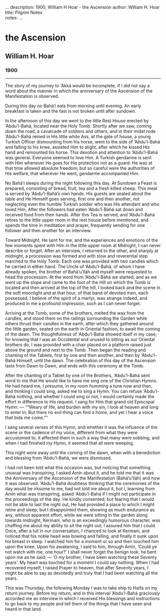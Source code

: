 ...
description: 1900, William H Hoar - the Ascension
author: William H. Hoar  
title: Pilgrim Notes  
notes:
...


# the Ascension  
## William H. Hoar  
### 1900 

------

 

The story of my journey to ‘Akká would be incomplete, if I did not say a word about the manner in which the anniversary of the Ascension of the Manifestation is observed.   

During this day no Bahá’í eats from morning until evening. An early breakfast is taken and the fast is not broken until after sundown.   

In the afternoon of this day we went to the little Rest House erected by ‘Abdu’l-Bahá, located near the Holy Tomb. Shortly after we saw, coming down the road, a cavalcade of soldiers and others, and in their midst rode ‘Abdu’l-Bahá reined in His little white Ass, at the gate of house, a young Turkish Officer dismounting from his horse, went to the side of ‘Abdu’l-Bahá and falling to his knee, assisted Him to alight, after which he kissed His hand and remounted his horse. This devotion and attention to ‘Abdu’l-Bahá was general. Everyone seemed to love Him. A Turkish gendarme is sent with Him whenever He goes for His protection not as a guard. He was at that time allowed absolute freedom; but so careful were the authorities of His welfare, that wherever He went, gendarme accompanied Him.   

No Bahá’í sleeps during the night following this day. At Sundown a Feast is prepared, consisting of bread, fruit, tea and a fresh killed sheep. This meal is served by ‘Abdu’l-Bahá’s own hands. His guests are seated about the table and He Himself goes serving, first one and then another, not neglecting even the humble Turkish soldier who was His attendant and who loved Him, After the followers had eaten ‘Abdu’l-Bahá sat down and received food from their hands. After this Tea is served, and ‘Abdu’l-Bahá retires to the little upper room in the rest house before mentioned, and spends the time in meditation and prayer, frequently sending for one follower and then another for an interview.   

Toward Midnight, He sent for me, and the experiences and emotions of the few moments spent with Him in the little upper room at Midnight, I can never describe or forget. After an interview, I returned to the other, and sharply at midnight, a procession was formed and with slow and reverential step marched to the Holy Tomb. Each one was provided with two candles which he carried in either hand. The Uncle of ‘Abdu’l-Bahá, of whom I have already spoken, the brother of Bahá’u’lláh and myself were requested to head the procession. At the word from ‘Abdu’l-Bahá we started, and as we went up the slope and came to the foot of the Hill on which the Tomb is located and then arrived at the top of the hill, I looked back and the scene in the soft moonlight and at that hour, of that band of devoted men, each possessed, I believe of the spirit of a martyr, was strange indeed, and produced in me a profound impression, such as I can never forget.   

Arriving at the Tomb, some of the brothers, melted the wax from the candles, and stood them on the railings surrounding the Garden while others thrust their candles in the earth, after which they gathered around the little garden, seated on the earth in Oriental fashion, to await the coming of the dawn. The thoughtfulness of ‘Abdu’l-Bahá showed itself in my case, for knowing that I was an Occidental and unused to sitting as our Oriental brothers do, I was provided with a chair placed on a platform raised just above the ground and next to the Tomb. Then began the reading and chanting of the Tablets, first by one and then another, and then by ‘Abdu’l-Bahá Himself, until the dawn. The celebration of this day of the Ascension lasts from Dawn to Dawn, and ends with this ceremony at the Tomb.   

After the chanting of a Tablet by one of the Brothers, ‘Abdu’l-Bahá sent word to me that He would like to have me sing one of the Christian Hymns. He had heard me, I presume, in my room humming a tune now and then, and thinking I could sing, asked me to sing a Hymn. You can refuse ‘Abdu’l-Bahá nothing, and whether I could sing or not, I would certainly made the effort in difference to His request. I sang for Him that grand old Episcopal Hymn: — <q class="">“Weary of life, and burden with my sin, I look at heaven and long to enter in; But there no evil thing can find a home, and yet I hear a voice that bids me come.”</q>   

I sang several verses of this Hymn, and whether it was the influence of the scene or the cadence of my voice, different from what they were accustomed to, it affected them in such a way that many were sobbing, and when I had finished my Hymn, it seemed that all were weeping.   

This night wore away until the coming of the dawn, when with a benediction and blessing from ‘Abdu’l-Bahá, we were dismissed.   

I had not been told what this occasion was, but noticing that something unusual was transpiring, I asked Amín about it, and he told me that it was the Anniversary of the Ascension of the Manifestation (Bahá’u’lláh) and how it was observed. ‘Abdu’l-Bahá doubtless thinking that the ceremonies of the day would be irksome to me, had not told me about it, but I, learning from Amín what was transpiring, asked ‘Abdu’l-Bahá if I might not participate in the proceedings of the day. He kindly consented; but fearing that I would not be able to last the night out, He had provided a place to which I might retire and sleep; but I disappointed them, showing as much endurance as any, without apparent effort, while we were sitting in the garden along towards midnight, Kermani, who is an exceedingly humorous character, was chaffing me about my ability to sit the night out; I assured him that I could. Once, after a lull in our conversation, I chanced to look at Kermani, and noticed that his noble head was bowing and falling, and finally it sunk upon his breast in sleep. I watched him for a moment or so and then touched him upon the knee. Upon his awakening, I said to him, through Amín, ‘Could ye not watch with me, one hour?’ I shall never forget the benign look, he bent upon me as he said; — ‘O my brother, I have been watching these Seventy years’. My heart was touched for a moment I could say nothing. When I had recovered myself, I raised Prayer to heaven, that after Seventy years, I might be able to say as devotedly and truly that I had been watching all the years.  

This was Thursday, the following Monday I was to take ship to Haifa on my return journey. Before my return, and in this interval ‘Abdu’l-Bahá graciously accorded me an interview in which I received His blessings and instructions to go back to my people and tell them of the things that I have seen and heard in that land.


